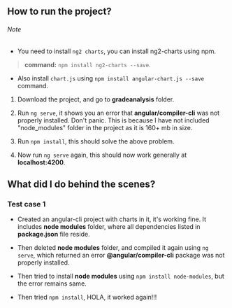 ## How to run the project?
###### Note
- You need to install `ng2 charts`, you can install ng2-charts using npm.
> **command:** `npm install ng2-charts --save`.
- Also install `chart.js` using `npm install angular-chart.js --save` command.


1. Download the project, and go to **gradeanalysis** folder.

2. Run `ng serve`, it shows you an error that **angular/compiler-cli** was not properly installed. Don't panic. This is because I have not included "node_modules" folder in the project as it is 160+ mb in size.

3. Run `npm install`, this should solve the above problem.

4. Now run `ng serve` again, this should now work generally at **localhost:4200**.


## What did I do behind the scenes?

### Test case 1

- Created an angular-cli project with charts in it, it's working fine. 
It includes **node modules** folder, where all dependencies listed in **package.json** file reside.

- Then deleted **node modules** folder, and compiled it again using `ng serve`, which returned an error **@angular/compiler-cli** package was not properly installed.

- Then tried to install **node modules** using `npm install node-modules`, but the error remains same.

- Then tried `npm install`, HOLA, it worked again!!!
